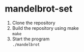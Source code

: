 # mandelbrot-set
1. Clone the repository
2. Build the repository using make<br>
```make```
3. Start the program<br>
```./mandelbrot```
